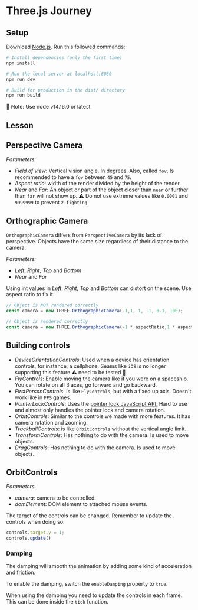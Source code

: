 # Three.js Journey

## Setup
Download [Node.js](https://nodejs.org/en/download/).
Run this followed commands:

``` bash
# Install dependencies (only the first time)
npm install

# Run the local server at localhost:8080
npm run dev

# Build for production in the dist/ directory
npm run build
```

:notebook: Note: Use node v14.16.0 or latest

## Lesson

## Perspective Camera

*Parameters:*
- *Field of view*: Vertical vision angle. In degrees. Also, called `fov`. Is recommended to have a `fov` between `45` and `75`.
- *Aspect ratio*: width of the render divided by the height of the render.
- *Near* and *Far*: An object or part of the object closer than `near` or further than `far` will not show up. :warning: Do not use extreme values like `0.0001` and `9999999` to prevent `z-fighting`.

## Orthographic Camera

`OrthographicCamera` differs from `PerspectiveCamera` by its lack of perspective. Objects have the same size regardless of their distance to the camera.

*Parameters:*
- *Left*, *Right*, *Top* and *Bottom*
- *Near* and *Far*

Using int values in *Left*, *Right*, *Top* and *Bottom* can distort on the scene. Use aspect ratio to fix it.

```javascript
// Object is NOT rendered correctly
const camera = new THREE.OrthographicCamera(-1,1, 1, -1, 0.1, 100);

// Object is rendered correctly
const camera = new THREE.OrthographicCamera(-1 * aspectRatio,1 * aspectRatio, 1, -1, 0.1, 100);

```

## Building controls

- *DeviceOrientationControls*: Used when a device has orientation controls, for instance, a cellphone. Seams like `iOS` is no longer supporting this feature :warning: need to be tested :construction:
- *FlyControls*: Enable moving the camera like if you were on a spaceship. You can rotate on all 3 axes, go forward and go backward.
- *FirstPersonControls*: Is like `FlyControls`, but with a fixed up axis. Doesn't work like in `FPS` games.
- *PointerLockControls*: Uses the [pointer lock JavaScript API.](FlyControls) Hard to use and almost only handles the pointer lock and camera rotation.
- *OrbitControls*: Similar to the controls we made with more features. It has camera rotation and zooming.
- *TrackballControls*: is like `OrbitControls` without the vertical angle limit.
- *TransformControls*: Has nothing to do with the camera. Is used to move objects.
- *DragControls*: Has nothing to do with the camera. Is used to move objects.

## OrbitControls

*Parameters*
- *camera*: camera to be controlled.
- *domElement*: DOM element to attached mouse events.

The target of the controls can be changed. Remember to update the controls when doing so.

```javascript
controls.target.y = 1;
controls.update()

```

### Damping
The damping will smooth the animation by adding some kind of acceleration and friction.

To enable the damping, switch the `enableDamping` property to `true`.

When using the damping you need to update the controls in each frame. This can be done inside the `tick` function.